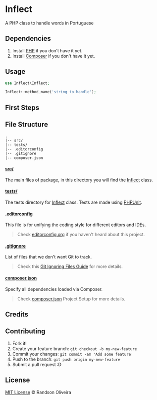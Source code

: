 # Inflect

A PHP class to handle words in Portuguese

## Dependencies

1. Install [PHP](http://php.net/downloads) if you don't have it yet.
2. Install [Composer](http://getcomposer.org) if you don't have it yet.

## Usage

```php
use Inflect\Inflect;

Inflect::method_name('string to handle');
```

## First Steps

## File Structure

```
.
|-- src/
|-- tests/
|-- .editorconfig
|-- .gitignore
|-- composer.json
```

#### [src/](src/)

The main files of package, in this directory you will find the [Inflect](https://github.com/randsonjs/inflect/blob/master/src/Inflect/Inflect.php) class.

#### [tests/](tests/)

The tests directory for [Inflect](https://github.com/randsonjs/inflect/blob/master/src/Inflect/Inflect.php) class. Tests are made using [PHPUnit](https://phpunit.de/).

#### [.editorconfig](.editorconfig)

This file is for unifying the coding style for different editors and IDEs.
> Check [editorconfig.org](http://editorconfig.org/) if you haven't heard about this project.

#### [.gitignore](.gitignore)

List of files that we don't want Git to track.
> Check this [Git Ignoring Files Guide](https://help.github.com/articles/ignoring-files) for more details.

#### [composer.json](composer.json)

Specify all dependencies loaded via Composer.
> Check [composer.json](https://getcomposer.org/doc/01-basic-usage.md#composer-json-project-setup) Project Setup for more details.

## Credits

## Contributing

1. Fork it!
2. Create your feature branch: `git checkout -b my-new-feature`
3. Commit your changes: `git commit -am 'Add some feature'`
4. Push to the branch: `git push origin my-new-feature`
5. Submit a pull request :D

## License
[MIT License](./LICENSE) © Randson Oliveira
